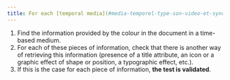 ```yaml
---
title: For each [temporal media](#media-temporel-type-son-video-et-synchronise) [conveying information](#image-vehicle-vehicle-information-provided-by-color), the [information](#information-provided-by-color) must not be provided by color alone. Is this rule respected?
---
```


1. Find the information provided by the colour in the document in a time-based medium.
2. For each of these pieces of information, check that there is another way of retrieving this information (presence of a title attribute, an icon or a graphic effect of shape or position, a typographic effect, etc.).
3. If this is the case for each piece of information, **the test is validated**.

